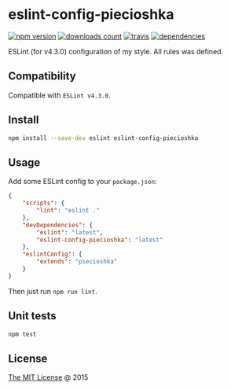# eslint-config-piecioshka

[![npm version](https://badge.fury.io/js/eslint-config-piecioshka.svg)](https://badge.fury.io/js/eslint-config-piecioshka)
[![downloads count](https://img.shields.io/npm/dt/eslint-config-piecioshka.svg)](https://www.npmjs.com/~piecioshka)
[![travis](https://img.shields.io/travis/piecioshka/eslint-config-piecioshka.svg?maxAge=2592000)](https://travis-ci.org/piecioshka/eslint-config-piecioshka)
[![dependencies](https://david-dm.org/piecioshka/eslint-config-piecioshka.svg)](https://github.com/piecioshka/eslint-config-piecioshka)

ESLint (for v4.3.0) configuration of my style. All rules was defined.

## Compatibility

Compatible with `ESLint v4.3.0`.

## Install

```bash
npm install --save-dev eslint eslint-config-piecioshka
```

## Usage

Add some ESLint config to your `package.json`:

```json
{
    "scripts": {
        "lint": "eslint ."
    },
    "devDependencies": {
        "eslint": "latest",
        "eslint-config-piecioshka": "latest"
    },
    "eslintConfig": {
        "extends": "piecioshka"
    }
}
```

Then just run `npm run lint`.

## Unit tests

```bash
npm test
```

## License

[The MIT License](http://piecioshka.mit-license.org) @ 2015

